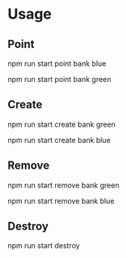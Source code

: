 # Usage

## Point

npm run start point bank blue

npm run start point bank green

## Create

npm run start create bank green

npm run start create bank blue

## Remove

npm run start remove bank green

npm run start remove bank blue

## Destroy

npm run start destroy
